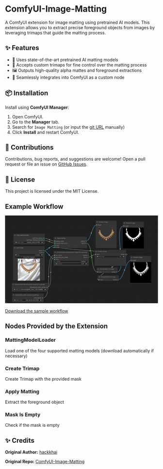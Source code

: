 # ComfyUI-Image-Matting

A ComfyUI extension for image matting using pretrained AI models. This extension allows you to extract precise foreground objects from images by leveraging trimaps that guide the matting process.

## ✨ Features

- 🧠 Uses state-of-the-art pretrained AI matting models
- 🎨 Accepts custom trimaps for fine control over the matting process
- 🖼️ Outputs high-quality alpha mattes and foreground extractions
- 🔌 Seamlessly integrates into ComfyUI as a custom node

## 📦 Installation

Install using **ComfyUI Manager**:

1. Open ComfyUI.
2. Go to the **Manager** tab.
3. Search for `Image Matting` (or input the [git URL](https://github.com/Aperolka-AI/ComfyUI-Image-Matting.git) manually)
4. Click **Install** and restart ComfyUI.

## 🤝 Contributions

Contributions, bug reports, and suggestions are welcome! Open a pull request or file an issue on [GitHub Issues](https://github.com/Aperolka-AI/ComfyUI-Image-Matting/issues).

## 📄 License

This project is licensed under the MIT License.

## Example Workflow
![image matting](https://github.com/Aperolka-AI/ComfyUI-Image-Matting/blob/master/image_matting.png)

[Download the sample workflow](https://github.com/Aperolka-AI/ComfyUI-Image-Matting/blob/master/image_matting.json)

## Nodes Provided by the Extension

### MattingModelLoader
Load one of the four supported matting models (download automatically if necessary)

### Create Trimap
Create Trimap with the provided mask

### Apply Matting
Extract the foreground object

### Mask Is Empty
Check if the mask is empty

## ✨ Credits

**Original Author:** [hackkhai](https://github.com/hackkhai)

**Original Repo:** [ComfyUI-Image-Matting](https://github.com/hackkhai/ComfyUI-Image-Matting)
